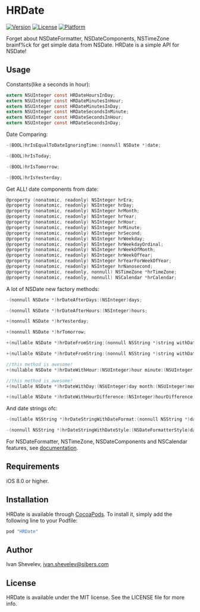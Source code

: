 # HRDate

[![Version](https://img.shields.io/cocoapods/v/HRDate.svg?style=flat)](http://cocoapods.org/pods/HRDate)
[![License](https://img.shields.io/cocoapods/l/HRDate.svg?style=flat)](http://cocoapods.org/pods/HRDate)
[![Platform](https://img.shields.io/cocoapods/p/HRDate.svg?style=flat)](http://cocoapods.org/pods/HRDate)

Forget about NSDateFormatter, NSDateComponents, NSTimeZone brainf%ck for get simple data from NSDate. 
HRDate is a simple API for NSDate!

## Usage

Constants(like a seconds in hour):
```objective-c
extern NSUInteger const HRDateHoursInDay;
extern NSUInteger const HRDateMinutesInHour;
extern NSUInteger const HRDateMinutesInDay;
extern NSUInteger const HRDateSecondsInMinute;
extern NSUInteger const HRDateSecondsInHour;
extern NSUInteger const HRDateSecondsInDay;
```

Date Comparing:
```objective-c
-(BOOL)hrIsEqualToDateIgnoringTime:(nonnull NSDate *)date;

-(BOOL)hrIsToday;

-(BOOL)hrIsTomorrow;

-(BOOL)hrIsYesterday;
```
Get ALL! date components from date:
```objective-c
@property (nonatomic, readonly) NSInteger hrEra;
@property (nonatomic, readonly) NSInteger hrDay;
@property (nonatomic, readonly) NSInteger hrMonth;
@property (nonatomic, readonly) NSInteger hrYear;
@property (nonatomic, readonly) NSInteger hrHour;
@property (nonatomic, readonly) NSInteger hrMinute;
@property (nonatomic, readonly) NSInteger hrSecond;
@property (nonatomic, readonly) NSInteger hrWeekday;
@property (nonatomic, readonly) NSInteger hrWeekdayOrdinal;
@property (nonatomic, readonly) NSInteger hrWeekOfMonth;
@property (nonatomic, readonly) NSInteger hrWeekOfYear;
@property (nonatomic, readonly) NSInteger hrYearForWeekOfYear;
@property (nonatomic, readonly) NSInteger hrNanosecond;
@property (nonatomic, readonly, nonnull) NSTimeZone *hrTimeZone;
@property (nonatomic, readonly, nonnull) NSCalendar *hrCalendar;
```

A lot of NSDate new factory methods:
```objective-c
-(nonnull NSDate *)hrDateAfterDays:(NSInteger)days;

-(nonnull NSDate *)hrDateAfterHours:(NSInteger)hours;

+(nonnull NSDate *)hrYesterday;

+(nonnull NSDate *)hrTomorrow;

+(nullable NSDate *)hrDateFromString:(nonnull NSString *)string withDateFormat:(nonnull NSString *)dateFormat;

+(nullable NSDate *)hrDateFromString:(nonnull NSString *)string withDateStyle:(NSDateFormatterStyle)dateStyle andTimeStyle:(NSDateFormatterStyle)timeStyle;

//this method is awesome!
+(nullable NSDate *)hrDateWithHour:(NSUInteger)hour minute:(NSUInteger)minute second:(NSUInteger)second day:(NSUInteger)day month:(NSUInteger)month andYear:(NSUInteger)year;

//this method is awesome!
+(nullable NSDate *)hrDateWithDay:(NSUInteger)day month:(NSUInteger)month andYear:(NSUInteger)year;

+(nullable NSDate *)hrDateWithHourDifference:(NSInteger)hourDifference;
```
And date strings ofc:

```objective-c
-(nullable NSString *)hrDateStringWithDateFormat:(nonnull NSString *)dateFormat;

-(nonnull NSString *)hrDateStringWithDateStyle:(NSDateFormatterStyle)dateStyle andTimeStyle:(NSDateFormatterStyle)timeStyle;
```

For NSDateFormatter, NSTimeZone, NSDateComponents and NSCalendar features, see [documentation](http://cocoadocs.org/docsets/HRDate/0.1/).

## Requirements

iOS 8.0 or higher.

## Installation

HRDate is available through [CocoaPods](http://cocoapods.org). To install it, simply add the following line to your Podfile:

```ruby
pod "HRDate"
```

## Author

Ivan Shevelev, ivan.shevelev@sibers.com

## License

HRDate is available under the MIT license. See the LICENSE file for more info.
